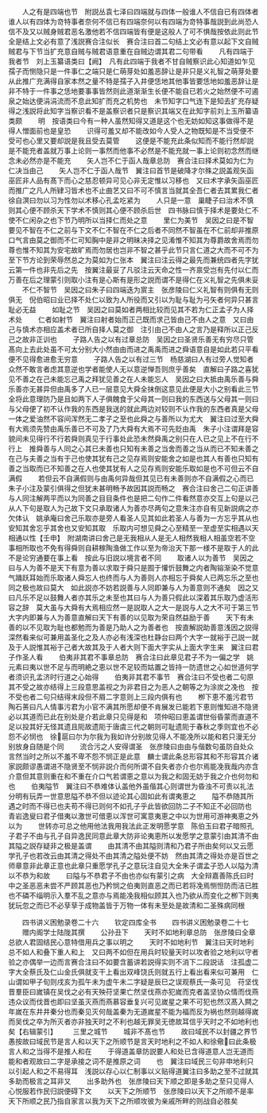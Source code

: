 <!-- { "loadSidebar": true } -->
　　人之有是四端也节　附説丛袁七泽曰四端就与四体一般谁人不信自已有四体者谁人以有四体为竒特事者奈何不信已有四端奈何以有四端为竒特事哉説到此尚恐人信不及又以贼身贼君恶名激他若不信四端皆有便是这般人了可不惧哉按依此则此节全是结上文必有意了浅説赛合注似长　赛合注曰首二句结上文必有意以起下文自贼贼君与下节当扩充意自贼与贼君语意重在自贼边谓其君二句带看
　　凡有四端于我者节　刘上玉纂语类曰【阙】　凡有此四端于我者不甘自贼察识此心知道如乍见孺子而恻隐只是一件事仁之端只是仁萌芽处如羞恶辞让是非只是义礼智之萌芽处要从此推广充满得自家本然之量不特是孺子入井便恁地其他事皆要恁地如羞恶辞让是非不特于一件事之恁地要事事皆然则此道渐渐生长便不能自已若火之始然便不可遏泉之始达便涓涓流而不息此知扩而充之机势也　未节知字口气连下是知去扩充存疑得之浅説将此知字当察识看不是盖察识者只是察识其端又在此知字前刘上玉所纂语类颇
　　明　按语类曰今有一种人虽然知得又道是这个也无妨如知这事做得不是得人憎面前也是皇恐
　　识得可羞又却不能改如今人受人之物既知是不当受便不受可也心里又要却説是我且受去莫管
　　这便是不能充此条似知而不能行然却説是不能充者盖就万事上论则一事然而他事不必然是不能充就一事上论则初念然而继念未必然亦是不能充
　　矢人岂不仁于函人哉章总防　赛合注曰择术莫如为仁为仁决当由己
　　矢人岂不仁于函人哉节　翼注曰首节是破降才尔殊之説盖观矢函巫匠非人品有髙下而心之慈忍顿异可见心非无定惟以习移也　又曰术字承矢函巫匠而推广之凡人所肄习皆术也不止曲艺又曰不可不慎言当就其全吾仁者去其累我仁者徐自溟曰勿以习为性勿以术移心孔孟吃紧为
　　人只是一意　巢睫子曰治术不慎则其心便不顾杀天下学术不慎则其心便不顾杀后世　四书脉曰慎于择术是要处仁不使不仁闲杂之也下节乃明所以当择仁而处之意
　　里仁为美节　吴因之曰是不智要见不智在不仁之前与下文不仁不智在不仁之后者不同然不智虽在不仁前却非推原口气言由莫之御而不仁可知胸中是非之明昧决择之见淆惟不知其为尊爵故舍焉而勿尊也惟不知其为安宅故旷焉而勿居也岂非不智之甚乎此节只言仁道之大而不可不为至下节方论到荣辱然总之为莫如为仁张本　翼注曰注云得之最先而兼统四者先字犹云第一件也非先后之先　按翼注最妥了凡驳注云天命之性一齐禀受岂有先付以仁而万善在后之理蒙引则取小注有是心斯有是形之説而谓不是得仁在义礼智之先俱未妥
　　不仁不智节　吴因之曰朱子曰四端迭为賔主　张彦陵曰仁义礼智有则俱有无则俱无　倪伯昭曰业已择不处仁以致为人所役而又引以为耻与耻为弓矢者何异只甚言耻必无益
　　如耻之节　吴因之曰莫如者两相比较而见其不若为仁正孟子为人择术处
　　仁者如射节　翼注曰射者始而正己既而求己皆由己不由人之意　又曰由己与慎术亦相应盖术者已所自择人莫之御　注引由己不由人之言乃是释所以正己反己之故非正训也
　　子路人告之以有过章总防　吴因之曰圣贤乐善无有穷尽只管髙向上去此处虽不可太分别大小然由由而进之禹禹而进之舜语意自是如此若只平看便不见得愈进愈无穷意
　　子路人告之以有过三节　杨慈湖曰人有过旁人觉知者众然不敢言者虑其意逆也学者能使人无以意逆惮吾则庶乎善矣　直解曰子路之喜犹见不善之在己未能忘己禹之拜犹见善之在人未能忘人　吴因之曰大抵由禹乐善与舜乐善亦无甚异但由禹多了人已一层意见大舜全抹倒这意见此便是大小之别看此三节全将此意理防乃是且如两下人子俱餽食于父母其一则曰我的东西送与父母其一则曰与父母便了初不认作我的东西是我送的就此两边对较则不认作我的东西者真是父母一体之爱油然不容间浑然无二孝子之至也此舜之与善所以为尤大　翼注曰过至大舜有大焉须先赞由禹乐善已不可及了乃大舜有大焉不可先贬由禹　朱子小注谓拜是容貌间未见得行不行若舜则真见于行事处此恐未然舜禹之别只在人已之见上不在行不行上　推舜善与人同之心其已未善也只知有未善之当舍而善之当从而已不知未善之在己与夫善之当有于己也使其犹有己之见存焉则安能舍之如是也其人有善也只知有善之当取而已不知善之在人也使其犹有人之见存焉则安能乐取如是也不可但云不自满假
　　若但云不自满假则与由禹何异哉但其见已有未善则亦不自满假之心而已朱子小注及蒙引俱得之但犹未甚明畅予故因其説而畅之　赛合注曰舍己二句正讲善与人同注解两平而以为同善之目目条件也是把二句作二件看然意亦交互上句是以己从人下句是取人为己故下文只承取诸人为善亦尽两句之意朱注亦自有见新説病之亦欠体认　姚承庵曰舍己乐取亦是旁人看圣人见其如此若圣人与善为一方忘乎其从也安知其舍忘乎其舍也又安知其取　乐取内可想见舜之心至精至一至虚至实相遇以天相通以性【壬申】　附湖南讲曰舍己是无我相从人是无人相然我相人相虽空若不空事相所取也不免有得舜则自耕稼陶渔做工作以至为帝治天下那一様不是取于人的此不是论穷通要在事上看　按此与旧説以境言者不同
　　取诸人以为善节　吴因之曰与人为善不是天下有意为善以求取于舜只是囿于懽忻鼓舞之内者陶镕渐染不觉意气踊跃耳始而乐取诸人舜忘人也终而与人为善则人亦相忘于舜矣人已两忘乐之至也同之极也故曰莫大　如此説亦不妨若説善与人同即兼与人为善意则不通矣　因之又曰凡乐不足以鼓舞人者亦其乐之未至也其曰与人为善只假此以深着其乐取乃虚活形容之辞　莫大虽与大舜有大焉相应然一是説取人之大一是説与人之大不可于第三节大字内即兼与人为善意直解曰天下有善的以见取为荣自然益励于善
　　天下有未善的以不见取为耻也都勉而为善是乃助人之为善者也　按直解説助善意浅因之説得深然看来似可兼用盖圣化之及人亦必有浅深也杜静台曰两个大字一就裕于己説一就及于人説惟其裕于己者大故其及于人者大则下面大字实从上面大字生来　翼注曰君子作圣人看
　　伯夷非其君不事章总防　赛合注曰此章见君子不为一偏之学　姚元素曰夷以世不足与而明絶之恵以世不足较而姑置之皆持一防遗世之心如世道何学者须识孔孟济时行道之心始得
　　伯夷非其君不事节　赛合注曰不受也者二句原其不受之故亦结得上三段意思盖视之为非君目之为恶人之朝等之为涂炭之凂也　按不受也者二句只结得末段但不屑二字意则上三段内俱有也
　　栁下恵不羞污君节　陶石蒉曰凡人情事污君为小官不满其所愿却便不肯展发已能若下恵则惟知进不隐贤必以其道而已此在别处是介若此章只见得是和　项仲昭曰恵盖谓世俗昏蒙而直道不足以投其好无怪其遗且阨故遗阨于唐虞三代之朝则可耻遗阨于春秋之季则宜也不必怨不必悯也　徐扈曰尔为尔我为我如许分别故见得人不能凂所以能和若只漫无分别放身自随是个同
　　流合污之人安得谓圣　张彦陵曰由由与偕数句虽防自处众言然当时之所以不羞不卑不怨不悯正是此意　麟士谓此条总形容其和不形容其介诸家説颇谬愚谓进不隐贤至不悯非説介而何所谓不自失者亦介也尔焉能凂我哉内亦含介意但其意则重在和不重在介口气若谓恵之意以为我之和固无妨于我之介也何勿和也
　　伯夷隘节　翼注曰不恭难体认盖他外虽偕其心则谓世为昏浊不可责以礼法分明有玩弄一世意思隘不恭不但以迹论其心固如此有谓夷恵之
　　隘不恭随其所遇之时而不得已也夫苟不得已则何不如孔子乎此皆欲回防二子不知正不必回防也　青岩逸叟曰君子借夷以激世可借恵以浑世可寓意夷恵之中以为世用可游神夷恵之外以为
　　世转亦可总之他用他法我用我法此正发明愿学意　陈伯玉曰君子暗照孔子君子不由与孔子自异逸民同意此章大防非论夷恵所以发愿学之意蒙引由其清不由其隘之説存疑非之极是盖谓
　　由其清不由其隘则清和乃君子所由矣何以又云愿学孔子也若改云由其清之得处不由其清之隘处便不妨　然由其清之得处亦是百世之师章意非此章正意也此章只重愿学孔子之意玩注自见大全朱子谓孟子恐人以隘为清以不恭为和故
　　曰隘与不恭君子不由也亦似有蒙引之病　大全辩嘉善陈氏曰时中之圣恶恶未尝不严顾其恶也乃矜悯之伯夷则直恶之而已若将凂焉恻怛防而洁已胜也不磷不缁明示入羣不乱之意亦与焉能凂我相似顾其入也乃欲从而变化之栁下则夷犹玩忽之而已不必孶孶于成物盖皆于万物一体有未至处是故清和二圣殊病同根

　　四书讲义困勉录卷二十六
　　钦定四库全书
　　四书讲义困勉录卷二十七
　　赠内阁学士陆陇其撰
　　公孙丑下
　　天时不如地利章总防　张彦陵曰全章总欲人君固结民心意特借用兵之事以明之
　　天时不如地利节　翼注曰天时地利总不如人和叠下重人和上　又曰两不如但在用兵时较量天时以攻者验之地利以守者验之亦偶举一边而言赛合注曰不如要含蓄讲若説得实则不消下二段説话　注孤虚二字大全蔡氏及仁山金氏俱就支干上看出双峰饶氏则就五行上看出看来似可兼用　仁山谓如甲子旬则戌亥为孤午未为虚午未二字疑是辰巳之误观蔡氏一条可见　苻坚伐晋羣臣曰嵗镇在吴伐之必有天殃苻坚果亡然坚伐燕亦犯嵗而克者盖坚协众情而伐燕违众议而伐晋也即曰坚虽灭燕而燕慕容垂复兴可见嵗星之果不可犯也然汉髙入闗之年嵗在东井井秦分也而秦见灭何哉盖秦为无道嵗星不能为福而反为祸也然则越得嵗而吴伐之卒为所灭者亦非独天时之不利也越无罪吴无徳故耳信乎天时之不如地利也矣【右辑蒙引】
　　三里之城节
　　城非不髙也节
　　故曰域民不以封疆之界节　愚按故曰域民节是言人和以天下之所顺节是言天时地利之不如人和徐儆曰此条极言人和之当得不是推人和在
　　于得道盖章防説要人和处已含得道意人岂无道而能和者观故曰二字是承接之词不是推原之词
　　也　翼注曰域民三句非申地利只以引起人和之不易得耳　浅説以存心以仁制事以义贴得道翼注曰多助之至不过就其多助而极言之耳非又
　　出多助外也　张彦陵曰天下顺之即是多助之至只见得人心悦服若作民归説便碍下文
　　以天下之所顺节　张彦陵曰以天下之所顺不是率天下所顺之民乃指自家言以我为天下之所顺攻彼为亲戚所畔的则战自必胜矣
